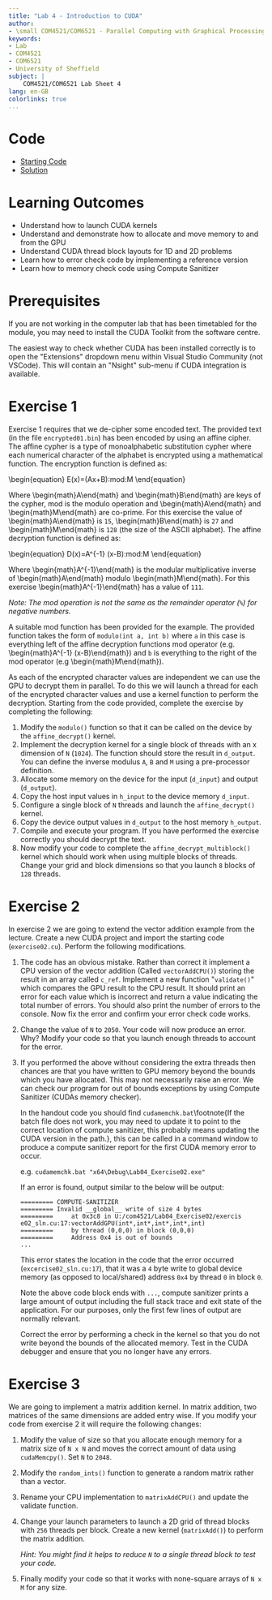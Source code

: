 ```yaml
---
title: "Lab 4 - Introduction to CUDA"
author:
- \small COM4521/COM6521 - Parallel Computing with Graphical Processing Units (GPUs)
keywords:
- Lab
- COM4521
- COM6521
- University of Sheffield
subject: |
    COM4521/COM6521 Lab Sheet 4
lang: en-GB
colorlinks: true
...
```


# Code

* [Starting Code](https://github.com/RSE-Sheffield/COMCUDA_labs/archive/Lab04_src.zip)
* [Solution](https://github.com/RSE-Sheffield/COMCUDA_labs/archive/Lab04_sln.zip)

# Learning Outcomes

*   Understand how to launch CUDA kernels
*   Understand and demonstrate how to allocate and move memory to and from the GPU
*   Understand CUDA thread block layouts for 1D and 2D problems
*   Learn how to error check code by implementing a reference version
*   Learn how to memory check code using Compute Sanitizer

# Prerequisites

If you are not working in the computer lab that has been timetabled for the module, you may need to install the CUDA Toolkit from the software centre.

The easiest way to check whether CUDA has been installed correctly is to open the "Extensions" dropdown menu within Visual Studio Community (not VSCode). This will contain an "Nsight" sub-menu if CUDA integration is available.

# Exercise 1

Exercise 1 requires that we de-cipher some encoded text. The provided text (in the file `encrypted01.bin`) has been encoded by using an affine cipher. The affine cypher is a type of monoalphabetic substitution cypher where each numerical character of the alphabet is encrypted using a mathematical function. The encryption function is defined as:

\begin{equation}
E(x)=(Ax+B)\:mod\:M
\end{equation}

Where \begin{math}A\end{math} and \begin{math}B\end{math} are keys of the cypher, mod is the modulo operation and \begin{math}A\end{math} and \begin{math}M\end{math} are co-prime. For this exercise the value of \begin{math}A\end{math} is `15`, \begin{math}B\end{math} is `27` and \begin{math}M\end{math} is `128` (the size of the ASCII alphabet). The affine decryption function is defined as:

\begin{equation}
D(x)=A^{-1} (x-B)\:mod\:M
\end{equation}

Where \begin{math}A^{-1}\end{math} is the modular multiplicative inverse of \begin{math}A\end{math} modulo \begin{math}M\end{math}. For this exercise \begin{math}A^{-1}\end{math} has a value of `111`.

*Note: The mod operation is not the same as the remainder operator (`%`) for negative numbers.*

A suitable mod function has been provided for the example. The provided function takes the form of `modulo(int a, int b)` where `a` in this case is everything left of the affine decryption functions mod operator (e.g. \begin{math}A^{-1} (x-B)\end{math}) and `b` is everything to the right of the mod operator (e.g \begin{math}M\end{math}).

As each of the encrypted character values are independent we can use the GPU to decrypt them in parallel. To do this we will launch a thread for each of the encrypted character values and use a kernel function to perform the decryption. Starting from the code provided, complete the exercise by completing the following:

1.  Modify the `modulo()` function so that it can be called on the device by the `affine_decrypt()` kernel.
2.  Implement the decryption kernel for a single block of threads with an x dimension of `N` (`1024`). The function should store the result in `d_output`. You can define the inverse modulus `A`, `B` and `M` using a pre-processor definition. 
3.  Allocate some memory on the device for the input (`d_input`) and output (`d_output`). 
4.  Copy the host input values in `h_input` to the device memory `d_input`.
5.  Configure a single block of `N` threads and launch the `affine_decrypt()` kernel.
6.  Copy the device output values in `d_output` to the host memory `h_output`.
7.  Compile and execute your program. If you have performed the exercise correctly you should decrypt the text.
8.  Now modify your code to complete the `affine_decrypt_multiblock()` kernel which should work when using multiple blocks of threads. Change your grid and block dimensions so that you launch `8` blocks of `128` threads.

# Exercise 2

In exercise 2 we are going to extend the vector addition example from the lecture. Create a new CUDA project and import the starting code (`exercise02.cu`). Perform the following modifications.

1.  The code has an obvious mistake. Rather than correct it implement a CPU version of the vector addition (Called `vectorAddCPU()`) storing the result in an array called `c_ref`. Implement a new function "`validate()`" which compares the GPU result to the CPU result. It should print an error for each value which is incorrect and return a value indicating the total number of errors. You should also print the number of errors to the console. Now fix the error and confirm your error check code works.
2.  Change the value of `N` to `2050`. Your code will now produce an error. Why? Modify your code so that you launch enough threads to account for the error. 
3.  If you performed the above without considering the extra threads then chances are that you have written to GPU memory beyond the bounds which you have allocated. This may not necessarily raise an error. We can check our program for out of bounds exceptions by using Compute Sanitizer (CUDAs memory checker). 
    
    In the handout code you should find `cudamemchk.bat`\footnote{If the batch file does not work, you may need to update it to point to the correct location of compute sanitizer, this probably means updating the CUDA version in the path.}, this can be called in a command window to produce a compute sanitizer report for the first CUDA memory error to occur.
    
    e.g. `cudamemchk.bat "x64\Debug\Lab04_Exercise02.exe"`
    
    If an error is found, output similar to the below will be output:

    ```
    ========= COMPUTE-SANITIZER
    ========= Invalid __global__ write of size 4 bytes
    =========     at 0x3c8 in U:/com4521/Lab04_Exercise02/exercis
    e02_sln.cu:17:vectorAddGPU(int*,int*,int*,int*,int)
    =========     by thread (0,0,0) in block (0,0,0)
    =========     Address 0x4 is out of bounds
    ...
    ```

    This error states the location in the code that the error occurred (`excercise02_sln.cu:17`), that it was a `4` byte write to global device memory (as opposed to local/shared) address `0x4` by thread `0` in block `0`.
    
    Note the above code block ends with `...`, compute sanitizer prints a large amount of output including the full stack trace and exit state of the application. For our purposes, only the first few lines of output are normally relevant.
    
    Correct the error by performing a check in the kernel so that you do not write beyond the bounds of the allocated memory. Test in the CUDA debugger and ensure that you no longer have any errors.


# Exercise 3

We are going to implement a matrix addition kernel. In matrix addition, two matrices of the same dimensions are added entry wise. If you modify your code from exercise 2 it will require the following changes:

1.  Modify the value of size so that you allocate enough memory for a matrix size of `N x N` and moves the correct amount of data using `cudaMemcpy()`. Set `N` to `2048`. 
2.  Modify the `random_ints()` function to generate a random matrix rather than a vector.
3.  Rename your CPU implementation to `matrixAddCPU()` and update the validate function.
4.  Change your launch parameters to launch a 2D grid of thread blocks with `256` threads per block. Create a new kernel (`matrixAdd()`) to perform the matrix addition. 
    
    *Hint: You might find it helps to reduce `N` to a single thread block to test your code.*
5.  Finally modify your code so that it works with none-square arrays of `N x M` for any size. 
